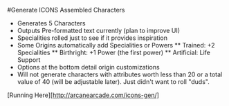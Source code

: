 #Generate ICONS Assembled Characters

* Generates 5 Characters
* Outputs Pre-formatted text currently (plan to improve UI)
* Specialities rolled just to see if it provides inspiration
* Some Origins automatically add Specialities or Powers
** Trained: +2 Specialities
** Birthright: +1 Power (the first power)
** Artificial: Life Support
* Options at the bottom detail origin customizations
* Will not generate characters with attributes worth less than 20 or a total value of 40 (will be adjustable later).  Just didn't want to roll "duds".

[Running Here][http://arcanearcade.com/icons-gen/]
